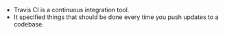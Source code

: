 * Travis CI is a continuous integration tool.
* It specified things that should be done every time you push updates to a codebase.
